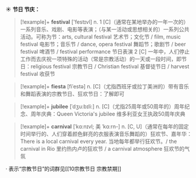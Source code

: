 ☀ <span class="category">**节日 节庆：**</span>
>[!example]+ <span class="vocabulary">**festival**</span> ['festɪvl] 
> <span class="definition">n. 1 [C]（通常在某地举办的一年一次的）一系列音乐、戏剧、电影等表演；（与某一活动或思想相关的）一系列公共活动。可称为节：</span>arts, cultural festival 艺术节；文化节 / film, music festival 电影节；音乐节 / dance, opera festival 舞蹈节；歌剧节 / beer festival 啤酒节 / festival performance 节日表演 <span class="definition">2 [C] 一年中，人们停止工作而去庆祝一项特殊的活动（常是宗教活动）的一天或一段时间，即节日：</span>religious festival 宗教节日 / Christian festival 基督徒节日 / harvest festival 收获节
           
>[!example]+ <span class="vocabulary">**fiesta**</span> [fiˈestə]
> <span class="definition">n. [C]（尤指西班牙或拉丁美洲的）带有音乐和舞蹈表演的宗教节日、狂欢节日：</span>了解即可

>[!example]+ <span class="vocabulary">**jubilee**</span> [ˈdʒu:bɪli:]
> <span class="definition">n. [C]（尤指25周年或50周年的）周年纪念、周年庆典：</span>Queen Victoria's jubilee 维多利亚女王执政50周年庆典
           
>[!example]+ <span class="vocabulary">**carnival**</span> [ˈkɑ:nɪvl; 美 ˈkɑ:rn-]
> <span class="definition">n. [C, U]（通常在每年的固定时间举行的、人们穿着颜色鲜亮的衣服表演音乐舞蹈的）狂欢节、嘉年华：</span>There is a local carnival every year. 当地每年都举行狂欢节。/ the carnival in Rio 里约热内卢的狂欢节 / a carnival atmosphere 狂欢节的气氛

· 表示“宗教节日”的词群见[[10宗教节日 宗教禁期]]
